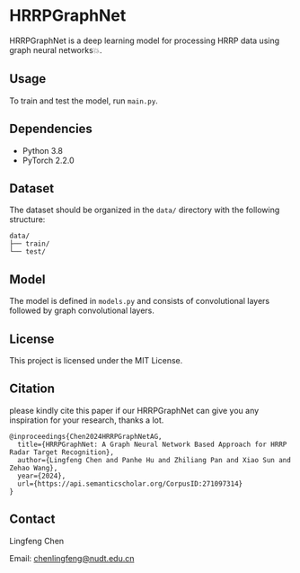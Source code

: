 # HRRPGraphNet

HRRPGraphNet is a deep learning model for processing HRRP data using graph neural networks💥.

## Usage

To train and test the model, run `main.py`.

## Dependencies
- Python 3.8
- PyTorch 2.2.0

## Dataset

The dataset should be organized in the `data/` directory with the following structure:

```
data/
├── train/
└── test/
```

## Model

The model is defined in `models.py` and consists of convolutional layers followed by graph convolutional layers.

## License

This project is licensed under the MIT License.

## Citation
please kindly cite this paper if our HRRPGraphNet can give you any inspiration for your research, thanks a lot.

```
@inproceedings{Chen2024HRRPGraphNetAG,
  title={HRRPGraphNet: A Graph Neural Network Based Approach for HRRP Radar Target Recognition},
  author={Lingfeng Chen and Panhe Hu and Zhiliang Pan and Xiao Sun and Zehao Wang},
  year={2024},
  url={https://api.semanticscholar.org/CorpusID:271097314}
}
```

## Contact

Lingfeng Chen

Email: chenlingfeng@nudt.edu.cn
